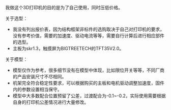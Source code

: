 我做这个3D打印机的目的是为了自己使用，同时压低价格。

关于选型：

- 我没有列出报价表，因为结构框架非标件的选购取决于自己对打印机的要求，没有参考价值，需要的加速度、驱动电流等等，需要自行计算后进行相应部件的选型。
- 主板为skr1.3，触摸屏为BIGTREETECH的TFT35V2.0。

关于模型：

- 模型仅作为参考，很多细节没有在模型中体现，比如限位开关等等，不同厂商的产品安装尺寸不尽相同。
- 机架完全符合稳定性要求，可以根据购买的主板和电机驱动调整加速度，固件内的参数设置相当保守。
- 模型中大多数配合位置预留了公差，过渡配合为-0.1~-0.2，实际使用需要根据自身的打印机公差情况进行大量修改。
